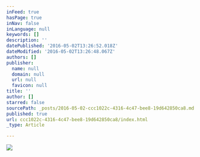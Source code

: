 ```yaml
---
inFeed: true
hasPage: true
inNav: false
inLanguage: null
keywords: []
description: ''
datePublished: '2016-05-02T13:26:52.018Z'
dateModified: '2016-05-02T13:26:48.067Z'
authors: []
publisher:
  name: null
  domain: null
  url: null
  favicon: null
title: ''
author: []
starred: false
sourcePath: _posts/2016-05-02-ccc1022c-4316-4c47-bee8-19d642850ca8.md
published: true
url: ccc1022c-4316-4c47-bee8-19d642850ca8/index.html
_type: Article

---
```

![](https://the-grid-user-content.s3-us-west-2.amazonaws.com/39e4e17f-ac27-48ed-8827-959b3917a81d.jpg)